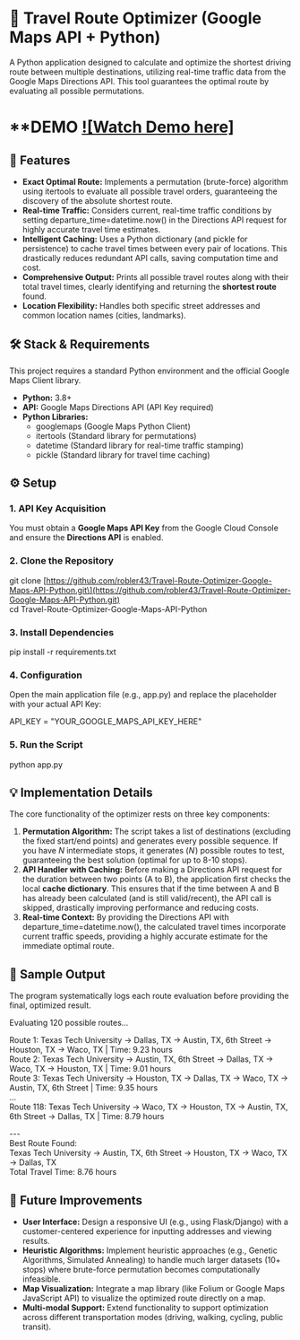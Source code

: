 # **🚗 Travel Route Optimizer (Google Maps API \+ Python)**

A Python application designed to calculate and optimize the shortest driving route between multiple destinations, utilizing real-time traffic data from the Google Maps Directions API. This tool guarantees the optimal route by evaluating all possible permutations.

# **DEMO [![Watch Demo here]]([https://www.loom.com/share/4fcccbc42808409391e026f1f02aff31?sid=57a50d16-805f-4561-b476-9c26ad6ec90e])

## **📌 Features**

* **Exact Optimal Route:** Implements a permutation (brute-force) algorithm using itertools to evaluate all possible travel orders, guaranteeing the discovery of the absolute shortest route.  
* **Real-time Traffic:** Considers current, real-time traffic conditions by setting departure\_time=datetime.now() in the Directions API request for highly accurate travel time estimates.  
* **Intelligent Caching:** Uses a Python dictionary (and pickle for persistence) to cache travel times between every pair of locations. This drastically reduces redundant API calls, saving computation time and cost.  
* **Comprehensive Output:** Prints all possible travel routes along with their total travel times, clearly identifying and returning the **shortest route** found.  
* **Location Flexibility:** Handles both specific street addresses and common location names (cities, landmarks).

## **🛠️ Stack & Requirements**

This project requires a standard Python environment and the official Google Maps Client library.

* **Python:** 3.8+  
* **API:** Google Maps Directions API (API Key required)  
* **Python Libraries:**  
  * googlemaps (Google Maps Python Client)  
  * itertools (Standard library for permutations)  
  * datetime (Standard library for real-time traffic stamping)  
  * pickle (Standard library for travel time caching)

## **⚙️ Setup**

### **1\. API Key Acquisition**

You must obtain a **Google Maps API Key** from the Google Cloud Console and ensure the **Directions API** is enabled.

### **2\. Clone the Repository**

git clone \[https://github.com/robler43/Travel-Route-Optimizer-Google-Maps-API-Python.git\](https://github.com/robler43/Travel-Route-Optimizer-Google-Maps-API-Python.git)  
cd Travel-Route-Optimizer-Google-Maps-API-Python

### **3\. Install Dependencies**

pip install \-r requirements.txt

### **4\. Configuration**

Open the main application file (e.g., app.py) and replace the placeholder with your actual API Key:

API\_KEY \= "YOUR\_GOOGLE\_MAPS\_API\_KEY\_HERE"

### **5\. Run the Script**

python app.py

## **💡 Implementation Details**

The core functionality of the optimizer rests on three key components:

1. **Permutation Algorithm:** The script takes a list of destinations (excluding the fixed start/end points) and generates every possible sequence. If you have $N$ intermediate stops, it generates $(N\!)$ possible routes to test, guaranteeing the best solution (optimal for up to 8-10 stops).  
2. **API Handler with Caching:** Before making a Directions API request for the duration between two points (A to B), the application first checks the local **cache dictionary**. This ensures that if the time between A and B has already been calculated (and is still valid/recent), the API call is skipped, drastically improving performance and reducing costs.  
3. **Real-time Context:** By providing the Directions API with departure\_time=datetime.now(), the calculated travel times incorporate current traffic speeds, providing a highly accurate estimate for the immediate optimal route.

## **📂 Sample Output**

The program systematically logs each route evaluation before providing the final, optimized result.

Evaluating 120 possible routes...

Route 1: Texas Tech University \-\> Dallas, TX \-\> Austin, TX, 6th Street \-\> Houston, TX \-\> Waco, TX | Time: 9.23 hours  
Route 2: Texas Tech University \-\> Austin, TX, 6th Street \-\> Dallas, TX \-\> Waco, TX \-\> Houston, TX | Time: 9.01 hours  
Route 3: Texas Tech University \-\> Houston, TX \-\> Dallas, TX \-\> Waco, TX \-\> Austin, TX, 6th Street | Time: 9.35 hours  
...  
Route 118: Texas Tech University \-\> Waco, TX \-\> Houston, TX \-\> Austin, TX, 6th Street \-\> Dallas, TX | Time: 8.79 hours

\---  
Best Route Found:  
Texas Tech University \-\> Austin, TX, 6th Street \-\> Houston, TX \-\> Waco, TX \-\> Dallas, TX  
Total Travel Time: 8.76 hours

## **🚀 Future Improvements**

* **User Interface:** Design a responsive UI (e.g., using Flask/Django) with a customer-centered experience for inputting addresses and viewing results.  
* **Heuristic Algorithms:** Implement heuristic approaches (e.g., Genetic Algorithms, Simulated Annealing) to handle much larger datasets (10+ stops) where brute-force permutation becomes computationally infeasible.  
* **Map Visualization:** Integrate a map library (like Folium or Google Maps JavaScript API) to visualize the optimized route directly on a map.  
* **Multi-modal Support:** Extend functionality to support optimization across different transportation modes (driving, walking, cycling, public transit).
